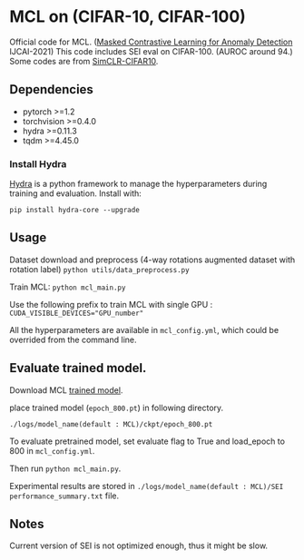 # MCL on (CIFAR-10, CIFAR-100) 
Official code for MCL. ([Masked Contrastive Learning for Anomaly Detection](https://arxiv.org/abs/2105.08793) IJCAI-2021)
This code includes SEI eval on CIFAR-100. (AUROC around 94.)
Some codes are from [SimCLR-CIFAR10](https://github.com/wangxin0716/SimCLR-CIFAR10).


## Dependencies
* pytorch >=1.2
* torchvision >=0.4.0
* hydra >=0.11.3
* tqdm >=4.45.0

### Install Hydra
[Hydra](https://hydra.cc/docs/next/intro/#installation) is a python framework to manage the hyperparameters during
 training and evaluation. Install with:
 
 ``pip install hydra-core --upgrade``


## Usage

Dataset download and preprocess (4-way rotations augmented dataset with rotation label)
``python utils/data_preprocess.py``

Train MCL:
``python mcl_main.py``

Use the following prefix to train MCL with single GPU :
``CUDA_VISIBLE_DEVICES="GPU_number"``


All the hyperparameters are available in ``mcl_config.yml``, 
which could be overrided from the command line.

## Evaluate trained model.

Download MCL [trained model](https://www.dropbox.com/s/hwag0bp6e6cbmab/epoch_800.pt?dl=0).

place trained model (``epoch_800.pt``) in  following directory.

``./logs/model_name(default : MCL)/ckpt/epoch_800.pt``

To evaluate pretrained model, set evaluate flag to True and load_epoch to 800 in ``mcl_config.yml``.

Then run ``python mcl_main.py``.

Experimental results are stored in ``./logs/model_name(default : MCL)/SEI performance_summary.txt`` file.

## Notes

Current version of SEI is not optimized enough, thus it might be slow.
